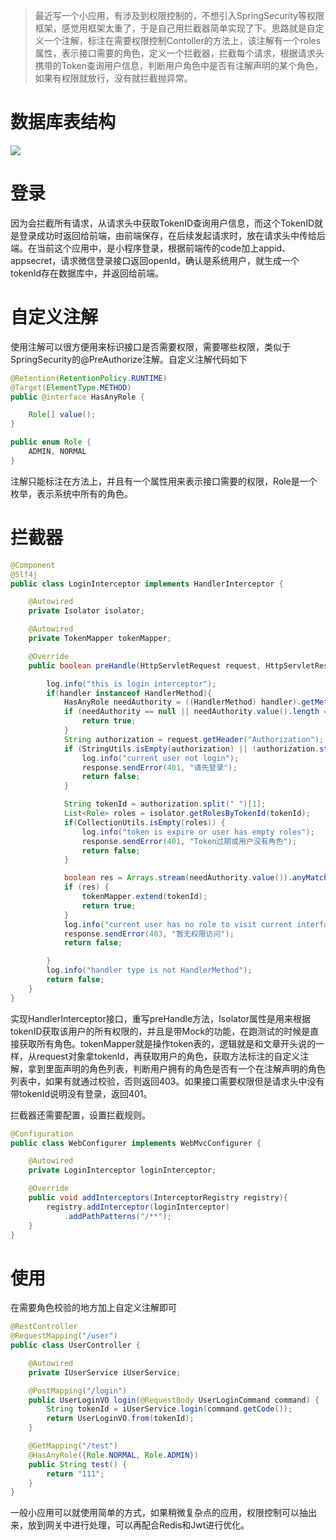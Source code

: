 > 最近写一个小应用，有涉及到权限控制的，不想引入SpringSecurity等权限框架，感觉用框架太重了，于是自己用拦截器简单实现了下。思路就是自定义一个注解，标注在需要权限控制Contoller的方法上，该注解有一个roles属性，表示接口需要的角色，定义一个拦截器，拦截每个请求，根据请求头携带的Token查询用户信息，判断用户角色中是否有注解声明的某个角色，如果有权限就放行，没有就拦截抛异常。

# 数据库表结构

![](https://img-blog.csdnimg.cn/d211ff78efb54bd89933970e0a99db71.png)

# 登录

因为会拦截所有请求，从请求头中获取TokenID查询用户信息，而这个TokenID就是登录成功时返回给前端，由前端保存，在后续发起请求时，放在请求头中传给后端。在当前这个应用中，是小程序登录，根据前端传的code加上appid、appsecret，请求微信登录接口返回openId，确认是系统用户，就生成一个tokenId存在数据库中，并返回给前端。

# 自定义注解

使用注解可以很方便用来标识接口是否需要权限，需要哪些权限，类似于SpringSecurity的@PreAuthorize注解。自定义注解代码如下

```java
@Retention(RetentionPolicy.RUNTIME)
@Target(ElementType.METHOD)
public @interface HasAnyRole {

    Role[] value();
}

public enum Role {
    ADMIN, NORMAL
}
```

注解只能标注在方法上，并且有一个属性用来表示接口需要的权限，Role是一个枚举，表示系统中所有的角色。

# 拦截器

```java
@Component
@Slf4j
public class LoginInterceptor implements HandlerInterceptor {

    @Autowired
    private Isolator isolator;

    @Autowired
    private TokenMapper tokenMapper;

    @Override
    public boolean preHandle(HttpServletRequest request, HttpServletResponse response, Object handler) throws Exception{

        log.info("this is login interceptor");
        if(handler instanceof HandlerMethod){
            HasAnyRole needAuthority = ((HandlerMethod) handler).getMethodAnnotation(HasAnyRole.class);
            if (needAuthority == null || needAuthority.value().length == 0) {
                return true;
            }
            String authorization = request.getHeader("Authorization");
            if (StringUtils.isEmpty(authorization) || !authorization.startsWith("Token ")) {
                log.info("current user not login");
                response.sendError(401, "请先登录");
                return false;
            }

            String tokenId = authorization.split(" ")[1];
            List<Role> roles = isolator.getRolesByTokenId(tokenId);
            if(CollectionUtils.isEmpty(roles)) {
                log.info("token is expire or user has empty roles");
                response.sendError(401, "Token过期或用户没有角色");
                return false;
            }

            boolean res = Arrays.stream(needAuthority.value()).anyMatch(roles::contains);
            if (res) {
                tokenMapper.extend(tokenId);
                return true;
            }
            log.info("current user has no role to visit current interface");
            response.sendError(403, "暂无权限访问");
            return false;

        }
        log.info("handler type is not HandlerMethod");
        return false;
    }
}

```

实现HandlerInterceptor接口，重写preHandle方法，Isolator属性是用来根据tokenID获取该用户的所有权限的，并且是带Mock的功能，在跑测试的时候是直接获取所有角色。tokenMapper就是操作token表的，逻辑就是和文章开头说的一样，从request对象拿tokenId，再获取用户的角色，获取方法标注的自定义注解，拿到里面声明的角色列表，判断用户拥有的角色是否有一个在注解声明的角色列表中，如果有就通过校验，否则返回403。如果接口需要权限但是请求头中没有带tokenId说明没有登录，返回401。

拦截器还需要配置，设置拦截规则。

```java
@Configuration
public class WebConfigurer implements WebMvcConfigurer {

    @Autowired
    private LoginInterceptor loginInterceptor;

    @Override
    public void addInterceptors(InterceptorRegistry registry){
        registry.addInterceptor(loginInterceptor)
            .addPathPatterns("/**");
    }
}
```

# 使用

在需要角色校验的地方加上自定义注解即可

```java
@RestController
@RequestMapping("/user")
public class UserController {

    @Autowired
    private IUserService iUserService;

    @PostMapping("/login")
    public UserLoginVO login(@RequestBody UserLoginCommand command) {
        String tokenId = iUserService.login(command.getCode());
        return UserLoginVO.from(tokenId);
    }

    @GetMapping("/test")
    @HasAnyRole({Role.NORMAL, Role.ADMIN})
    public String test() {
        return "111";
    }
}
```

一般小应用可以就使用简单的方式，如果稍微复杂点的应用，权限控制可以抽出来，放到网关中进行处理，可以再配合Redis和Jwt进行优化。